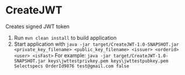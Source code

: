 # CreateJWT
Creates signed JWT token

1. Run `mvn clean install` to build application
1. Start application with `java -jar target/CreateJWT-1.0-SNAPSHOT.jar <private_key_filename> <public_key_filename> <issuer> <orderid> <user> <isFast>`
   For example: `java -jar target/CreateJWT-1.0-SNAPSHOT.jar keys\jwttestprivkey.pem keys\jwttestpubkey.pem Selectspecs OrderId9876 test@gmail.com false`